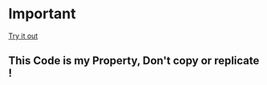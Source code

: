 # Important

[Try it out](https://s-i-d-d-i-s.github.io/Unbeatable-Tic-Tac-Toe/)
## This Code is my Property, Don't copy or replicate  !
